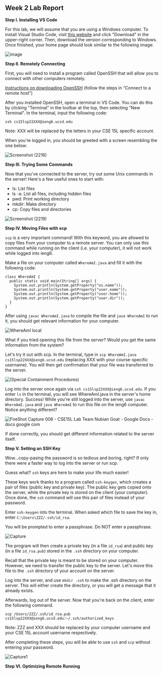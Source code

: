 ## Week 2 Lab Report

**Step I. Installing VS Code**

For this lab, we will assume that you are using a Windows computer. To install Visual Studio Code, visit [this website](https://code.visualstudio.com/) and click "Download" in the upper-right corner. Then, download the version corresponding to Windows. Once finished, your home page should look similar to the following image:

![image](https://user-images.githubusercontent.com/90715607/162271397-4a899b84-d223-45ad-8903-a2747bad4460.png)

**Step II. Remotely Connecting**

First, you will need to install a program called OpenSSH that will allow you to connect with other computers remotely.

[Instructions on downloading OpenSSH](https://docs.microsoft.com/en-us/windows-server/administration/openssh/openssh_install_firstuse) (follow the steps in “Connect to a remote host”)

After you installed OpenSSH, open a terminal in VS Code. You can do this by clicking "Terminal" in the toolbar at the top, then selecting "New Terminal". In the terminal, input the following code:

`ssh cs15lsp22XXX@ieng6.ucsd.edu`

Note: XXX will be replaced by the letters in your CSE 15L specific account.

When you're logged in, you should be greeted with a screen resembling the one below:

![Screenshot (2216)](https://user-images.githubusercontent.com/90715607/162501484-3ca485d7-f8fa-4641-a0b3-0d538cf221be.png)

**Step III. Trying Some Commands**

Now that you've connected to the server, try out some Unix commands in the server! Here's a few useful ones to start with:

* ls: List files
* ls -a: List all files, including hidden files
* pwd: Print working directory
* mkdir: Make directory
* cp: Copy files and directories

![Screenshot (2219)](https://user-images.githubusercontent.com/90715607/162506667-9876706d-4f78-49d1-b270-503cf82f6466.png)

**Step IV. Moving Files with scp**

`scp` is a very important command! With this keyword, you are allowed to copy files from your computer to a remote server. You can only use this command while running on the client (i.e. your computer), it will not work while logged into ieng6.

Make a file on your computer called `WhereAmI.java` and fill it with the following code:

```
class WhereAmI {
  public static void main(String[] args) {
    System.out.println(System.getProperty("os.name"));
    System.out.println(System.getProperty("user.name"));
    System.out.println(System.getProperty("user.home"));
    System.out.println(System.getProperty("user.dir"));
  }
}
```

After using `javac WhereAmI.java` to compile the file and `java WhereAmI` to run it, you should get relevant information for your computer.

![WhereAmI local](https://user-images.githubusercontent.com/90715607/162533785-5f66141a-9211-4e89-a60c-7e606e0e2092.png)

What if you tried opening this file from the server? Would you get the same information from the system?

Let's try it out with scp. In the terminal, type in `scp WhereAmI.java cs15lsp22XXX@ieng6.ucsd.edu` (replacing XXX with your course-specific username). You will then get confirmation that your file was transferred to the server.

![(Special Containment Procedures)](https://user-images.githubusercontent.com/90715607/162534605-d2638149-47c5-4b89-a2b4-6421c9d842d7.png)

Log into the server once again via `ssh cs15lsp22XXX@ieng6.ucsd.edu`. If you enter `ls` in the terminal, you will see WhereAmI.java in the server's home directory. Success! While you're still logged into the server, use `javac WhereAmI.java` and `java WhereAmI` to run this file on the ieng6 computer. Notice anything different?

![FireShot Capture 006 - CSE15L Lab Team Nubian Goat - Google Docs - docs google com](https://user-images.githubusercontent.com/90715607/162535392-f41051ca-7360-4840-881f-172834c8de12.png)

If done correctly, you should get different information related to the server itself.

**Step V. Setting an SSH Key**

Wow...copy-pasing the password is so tedious and boring, right? If only there were a faster way to log into the server or run scp.

Guess what? `ssh` keys are here to make your life much easier!

These keys work thanks to a program called `ssh-keygen`, which creates a pair of files (public key and private key). The public key gets copied onto the server, while the private key is stored on the client (your computer). Once done, the `ssh` command will use this pair of files instead of your password.

Enter `ssh-keygen` into the terminal. When asked which file to save the key in, enter `C:\Users\ZZZ/.ssh/id_rsa`.

You will be prompted to enter a passphrase. Do NOT enter a passphrase.

![Capture](https://user-images.githubusercontent.com/90715607/162536456-f49119b7-d938-4b3e-ac8d-1023e51e584c.PNG)

The program will then create a private key (in a file `id_rsa`) and public key (in a file `id_rsa.pub`) stored in the `.ssh` directory on your computer.

Recall that the private key is meant to be stored on your computer. However, we need to transfer the public key to the server. Let's move this file to the `.ssh` directory of your account on the server.

Log into the server, and use `mkdir .ssh` to make the .ssh directory on the server. This will either create the directory, or you will get a message that it already exists.

Afterwards, log out of the server. Now that you're back on the client, enter the following command.

`scp /Users/ZZZ/.ssh/id_rsa.pub cs15lsp22XXX@ieng6.ucsd.edu:~/.ssh/authorized_keys`

Note: ZZZ and XXX should be replaced by your computer username and your CSE 15L account username respectively.

After completing these steps, you will be able to use `ssh` and `scp` without entering your password.

![Capture1](https://user-images.githubusercontent.com/90715607/162630381-613f1ccb-0e07-4db8-9e68-3211c1c50bec.PNG)

**Step VI. Optimizing Remote Running**

